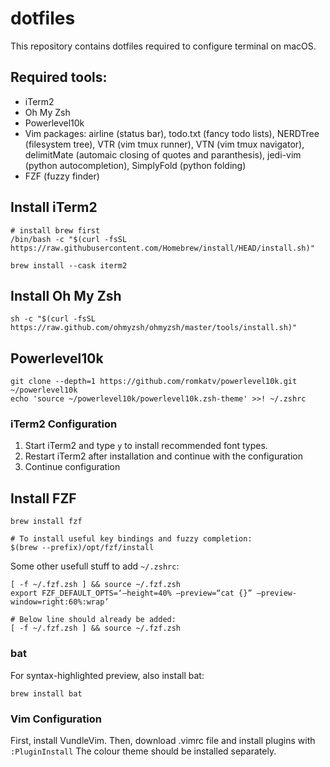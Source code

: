 # dotfiles

This repository contains dotfiles required to configure terminal on macOS.

## Required tools:

- iTerm2
- Oh My Zsh
- Powerlevel10k
- Vim packages: airline (status bar), todo.txt (fancy todo lists), NERDTree (filesystem tree), VTR (vim tmux runner), VTN (vim tmux navigator), delimitMate (automaic closing of quotes and paranthesis), jedi-vim (python autocompletion), SimplyFold (python folding)
- FZF (fuzzy finder)

## Install iTerm2
```
# install brew first
/bin/bash -c "$(curl -fsSL https://raw.githubusercontent.com/Homebrew/install/HEAD/install.sh)"

brew install --cask iterm2
```

## Install Oh My Zsh
```
sh -c "$(curl -fsSL https://raw.github.com/ohmyzsh/ohmyzsh/master/tools/install.sh)"
````

## Powerlevel10k
```
git clone --depth=1 https://github.com/romkatv/powerlevel10k.git ~/powerlevel10k
echo 'source ~/powerlevel10k/powerlevel10k.zsh-theme' >>! ~/.zshrc
```

### iTerm2 Configuration
1. Start iTerm2 and type `y` to install recommended font types.
2. Restart iTerm2 after installation and continue with the configuration
3. Continue configuration

## Install FZF
```
brew install fzf

# To install useful key bindings and fuzzy completion:
$(brew --prefix)/opt/fzf/install
```

Some other usefull stuff to add `~/.zshrc`:
```
[ -f ~/.fzf.zsh ] && source ~/.fzf.zsh
export FZF_DEFAULT_OPTS=‘—height=40% —preview=“cat {}” —preview-window=right:60%:wrap’

# Below line should already be added:
[ -f ~/.fzf.zsh ] && source ~/.fzf.zsh
```

### bat
For syntax-highlighted preview, also install bat:
```
brew install bat
```

### Vim Configuration
First, install VundleVim. Then, download .vimrc file and install plugins with `:PluginInstall`
The colour theme should be installed separately. 

